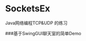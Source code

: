 # SocketsEx
Java网络编程TCP&amp;UDP 的练习

<a herf="SocketsEx/src/SockesDemo/ServerDemooooo/ServerThread.java">###基于SwingGUI聊天室的简单Demo</a>
